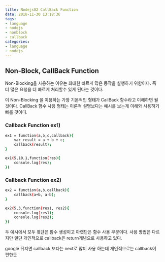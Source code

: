 ```yaml
---
title: Nodejs02 CallBack Function
date: 2018-11-30 13:18:36
tags:
- language
- nodejs
- nonblock
- callback
categories:
- language
- nodejs
---
```


## Non-Block, CallBack Function

Non-Blocking을 사용하는 이유는 최대한 빠르게 많은 동작을 실행하기 위함이다.
즉 더 많은 요청을 더 빠르게 처리할수 있게 된다는 것이다.

이 Non-Blocking 을 이용하는 가장 기본적인 형태가 CallBack 함수라고 이해하면 될것이다. 
CallBack 함수 사용 형태는 이론적 설명보다는 예시를 보는게 이해와 사용하기 빠를 것이다.


### Callback Function ex1)
```bash
ex1 = function(a,b,c,callback){
    var result = a + b + c;
    callback(result);
}

ex1(5,10,1,function(res){
    console.log(res);
})
```


### Callback Function ex2)
```bash
ex2 = function(a,b,callback){
    callback(a+b, a-b);
}

ex2(5,3,function(res1, res2){
    console.log(res1);
    console.log(res2);
})
```



두 예시에서 모두 윗단은 함수 생성이고 아랫단은 함수 사용 부분이다.
사용 방법은 다르지만 일단 개인적으로 callback은 return개념으로 사용하고 있다.

google 뒤지면 callback 보다는 next로 많이 사용 하는데 개인적으로는 callback이 편한듯
